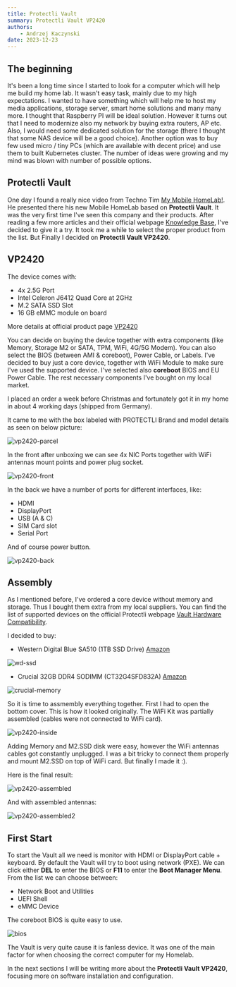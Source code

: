 ```yaml
---
title: Protectli Vault
summary: Protectli Vault VP2420
authors:
    - Andrzej Kaczynski
date: 2023-12-23
---
```


## The beginning

It's been a long time since I started to look for a computer which will help me build my home lab. It wasn't easy task, mainly due to my high expectations. I wanted to have something which will help me to host my media applications, storage server, smart home solutions and many many more. I thought that Raspberry PI will be ideal solution. However it turns out that I need to modernize also my network by buying extra routers, AP etc. Also, I would need some dedicated solution for the storage (there I thought that some NAS device will be a good choice). Another option was to buy few used micro / tiny PCs (which are available with decent price) and use them to built Kubernetes cluster. The number of ideas were growing and my mind was blown with number of possible options.

## Protectli Vault

One day I found a really nice video from Techno Tim [My Mobile HomeLab!](https://www.youtube.com/watch?v=02gYwJ2G-vE). He presented there his new Mobile HomeLab based on **Protectli Vault**. It was the very first time I've seen this company and their products. After reading a few more articles and their official webpage [Knowledge Base](https://kb.protectli.com/?intsrc=eu), I've decided to give it a try. It took me a while to select the proper product from the list. But Finally I decided on **Protectli Vault VP2420**.

## VP2420

The device comes with:

- 4x 2.5G Port
- Intel Celeron J6412 Quad Core at 2GHz
- M.2 SATA SSD Slot
- 16 GB eMMC module on board

More details at official product page [VP2420](https://eu.protectli.com/product/vp2420/) 

You can decide on buying the device together with extra components (like Memory, Storage M2 or SATA, TPM, WiFi, 4G/5G Modem). You can also select the BIOS (between AMI & coreboot), Power Cable, or Labels. I've decided to buy just a core device, together with WiFi Module to make sure I've used the supported device. I've selected also **coreboot** BIOS and EU Power Cable. The rest necessary components I've bought on my local market.

I placed an order a week before Christmas and fortunately got it in my home in about 4 working days (shipped from Germany). 

It came to me with the box labeled with PROTECTLI Brand and model details as seen on below picture:

![vp2420-parcel](img/protectli-vp2420/vp2420-parcel.png)

In the front after unboxing we can see 4x NIC Ports together with WiFi antennas mount points and power plug socket.

![vp2420-front](img/protectli-vp2420/vp2420-front.png)

In the back we have a number of ports for different interfaces, like:

- HDMI
- DisplayPort
- USB (A & C)
- SIM Card slot
- Serial Port

And of course power button.

![vp2420-back](img/protectli-vp2420/vp2420-back.png)

## Assembly 

As I mentioned before, I've ordered a core device without memory and storage. Thus I bought them extra from my local suppliers. You can find the list of supported devices on the official Protectli webpage [Vault Hardware Compatibility](https://kb.protectli.com/kb/vault-hardware-compatibility/?intsrc=eu).

I decided to buy:

- Western Digital Blue SA510 (1TB SSD Drive) [Amazon](https://www.amazon.com/Western-Digital-SA510-Internal-Solid/dp/B09ZYNHPW2)

![wd-ssd](img/protectli-vp2420/wd-ssd.png)

- Crucial 32GB DDR4 SODIMM (CT32G4SFD832A) [Amazon](https://www.amazon.com/Crucial-3200MHz-2933MHz-2666MHz-CT32G4SFD832A/dp/B07ZLC7VNH)

![crucial-memory](img/protectli-vp2420/crucial-memory.png)

So it is time to assmembly everything together. First I had to open the bottom cover. This is how it looked originally. The WiFi Kit was partially assembled (cables were not connected to WiFi card).

![vp2420-inside](img/protectli-vp2420/vp2420-inside.png)

Adding Memory and M2.SSD disk were easy, however the WiFi antennas cables got constantly unplugged. I was a bit tricky to connect them properly and mount M2.SSD on top of WiFi card. But finally I made it :).

Here is the final result:

![vp2420-assembled](img/protectli-vp2420/vp2420-assembled.png)

And with assembled antennas:

![vp2420-assembled2](img/protectli-vp2420/vp2420-assembled2.png)

## First Start

To start the Vault all we need is monitor with HDMI or DisplayPort cable + keyboard. By default the Vault will try to boot using network (PXE). We can click either **DEL** to enter the BIOS or **F11** to enter the **Boot Manager Menu**. From the list we can choose between:

- Network Boot and Utilities
- UEFI Shell
- eMMC Device

The coreboot BIOS is quite easy to use. 

![bios](img/protectli-vp2420/bios.png)

The Vault is very quite cause it is fanless device. It was one of the main factor for when choosing the correct computer for my Homelab.

In the next sections I will be writing more about the **Protectli Vault VP2420**, focusing more on software installation and configuration. 